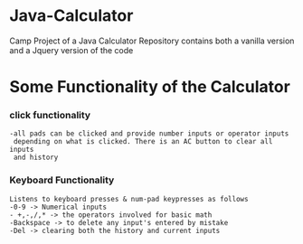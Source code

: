 # Java-Calculator

Camp Project of a Java Calculator
Repository contains both a vanilla version and a Jquery version of the code

# Some Functionality of the Calculator

### click functionality

    -all pads can be clicked and provide number inputs or operator inputs
     depending on what is clicked. There is an AC button to clear all inputs
     and history

### Keyboard Functionality

    Listens to keyboard presses & num-pad keypresses as follows
    -0-9 -> Numerical inputs
    - +,-,/,* -> the operators involved for basic math
    -Backspace -> to delete any input's entered by mistake
    -Del -> clearing both the history and current inputs
